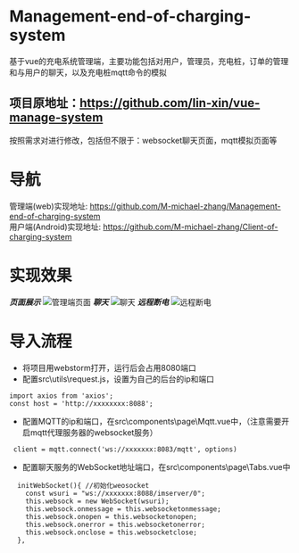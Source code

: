 # Management-end-of-charging-system
基于vue的充电系统管理端，主要功能包括对用户，管理员，充电桩，订单的管理和与用户的聊天，以及充电桩mqtt命令的模拟
## 项目原地址：https://github.com/lin-xin/vue-manage-system
按照需求对进行修改，包括但不限于：websocket聊天页面，mqtt模拟页面等
# 导航
管理端(web)实现地址: https://github.com/M-michael-zhang/Management-end-of-charging-system  
用户端(Android)实现地址:  https://github.com/M-michael-zhang/Client-of-charging-system
# 实现效果
***页面展示***
![管理端页面](https://raw.githubusercontent.com/M-michael-zhang/Uav-charging-pile-system/master/show/managementPage.gif)
***聊天***
![聊天](https://raw.githubusercontent.com/M-michael-zhang/Uav-charging-pile-system/master/show/chat.gif)
***远程断电***
![远程断电](https://raw.githubusercontent.com/M-michael-zhang/Uav-charging-pile-system/master/show/remotePowerOff.gif)
# 导入流程
* 将项目用webstorm打开，运行后会占用8080端口
* 配置src\utils\request.js，设置为自己的后台的ip和端口
```
import axios from 'axios';
const host = 'http://xxxxxxxx:8088';
```
* 配置MQTT的ip和端口，在src\components\page\Mqtt.vue中，（注意需要开启mqtt代理服务器的websocket服务）
```
 client = mqtt.connect('ws://xxxxxxx:8083/mqtt', options)
```
* 配置聊天服务的WebSocket地址端口，在src\components\page\Tabs.vue中
```
  initWebSocket(){ //初始化weosocket
    const wsuri = "ws://xxxxxxx:8088/imserver/0";
    this.websock = new WebSocket(wsuri);
    this.websock.onmessage = this.websocketonmessage;
    this.websock.onopen = this.websocketonopen;
    this.websock.onerror = this.websocketonerror;
    this.websock.onclose = this.websocketclose;
  },
 ```
